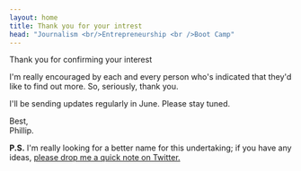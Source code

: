 ```yaml
---
layout: home
title: Thank you for your intrest
head: "Journalism <br/>Entrepreneurship <br />Boot Camp"
---
```

<p class="lead">Thank you for confirming your interest</p>

<p>I'm really encouraged by each and every person who's indicated that they'd like to find out more. So, seriously, thank you.
</p>

<p>
    I'll be sending updates regularly in June. Please stay tuned.
</p>
<p>Best,
    <br/>
Phillip.
</p>

<p><b>P.S.</b> I'm really looking for a better name for this undertaking; if you have any ideas, <a href="https://twitter.com/phillipadsmith">please drop me a quick note on Twitter.</a></p>
